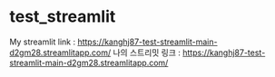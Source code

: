 # test_streamlit
My streamlit link : https://kanghj87-test-streamlit-main-d2gm28.streamlitapp.com/
나의 스트리밋 링크 : https://kanghj87-test-streamlit-main-d2gm28.streamlitapp.com/
